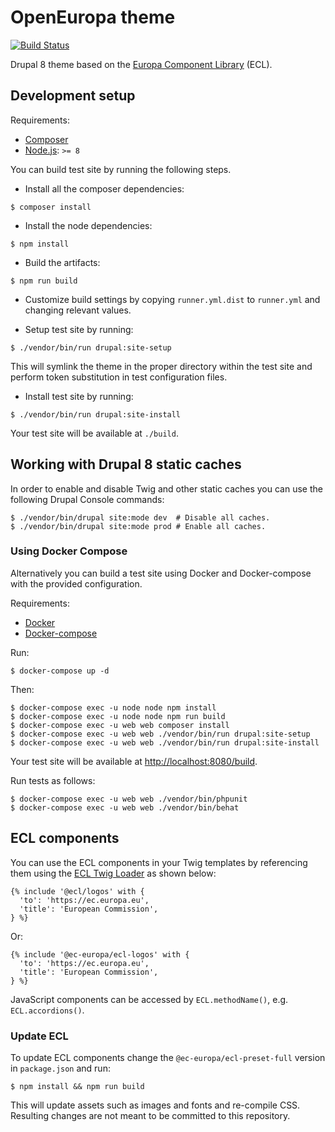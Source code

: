 # OpenEuropa theme

[![Build Status](https://travis-ci.org/openeuropa/oe_theme.svg?branch=master)](https://travis-ci.org/openeuropa/oe_theme)

Drupal 8 theme based on the [Europa Component Library](https://github.com/ec-europa/europa-component-library) (ECL).

## Development setup

Requirements:

- [Composer](https://getcomposer.org/)
- [Node.js](https://nodejs.org/en/): `>= 8`

You can build test site by running the following steps.

* Install all the composer dependencies:

```
$ composer install
```

* Install the node dependencies:
```
$ npm install
```

* Build the artifacts:
```
$ npm run build
```

* Customize build settings by copying `runner.yml.dist` to `runner.yml` and
changing relevant values.

* Setup test site by running:

```
$ ./vendor/bin/run drupal:site-setup
```

This will symlink the theme in the proper directory within the test site and
perform token substitution in test configuration files.

* Install test site by running:

```
$ ./vendor/bin/run drupal:site-install
```

Your test site will be available at `./build`.

## Working with Drupal 8 static caches

In order to enable and disable Twig and other static caches you can use the following Drupal Console commands:

```
$ ./vendor/bin/drupal site:mode dev  # Disable all caches.
$ ./vendor/bin/drupal site:mode prod # Enable all caches.
```

### Using Docker Compose

Alternatively you can build a test site using Docker and Docker-compose with the provided configuration.

Requirements:

- [Docker](https://www.docker.com/get-docker)
- [Docker-compose](https://docs.docker.com/compose/)

Run:

```
$ docker-compose up -d
```

Then:

```
$ docker-compose exec -u node node npm install
$ docker-compose exec -u node node npm run build
$ docker-compose exec -u web web composer install
$ docker-compose exec -u web web ./vendor/bin/run drupal:site-setup
$ docker-compose exec -u web web ./vendor/bin/run drupal:site-install
```

Your test site will be available at [http://localhost:8080/build](http://localhost:8080/build).

Run tests as follows:

```
$ docker-compose exec -u web web ./vendor/bin/phpunit
$ docker-compose exec -u web web ./vendor/bin/behat
```

## ECL components

You can use the ECL components in your Twig templates by referencing them using the [ECL Twig Loader](https://github.com/openeuropa/ecl-twig-loader)
as shown below:

```twig
{% include '@ecl/logos' with {
  'to': 'https://ec.europa.eu',
  'title': 'European Commission',
} %}
```

Or:

```twig
{% include '@ec-europa/ecl-logos' with {
  'to': 'https://ec.europa.eu',
  'title': 'European Commission',
} %}
```

JavaScript components can be accessed by `ECL.methodName()`, e.g. `ECL.accordions()`.

### Update ECL

To update ECL components change the `@ec-europa/ecl-preset-full` version in `package.json` and run:

```
$ npm install && npm run build
```

This will update assets such as images and fonts and re-compile CSS.
Resulting changes are not meant to be committed to this repository.
